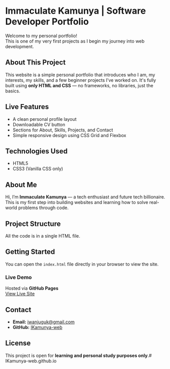 # Immaculate Kamunya | Software Developer Portfolio

Welcome to my personal portfolio!  
This is one of my very first projects as I begin my journey into web development.

## About This Project

This website is a simple personal portfolio that introduces who I am, my interests, my skills, and a few beginner projects I’ve worked on. It's fully built using **only HTML and CSS** — no frameworks, no libraries, just the basics.

## Live Features

- A clean personal profile layout
- Downloadable CV button
- Sections for About, Skills, Projects, and Contact
- Simple responsive design using CSS Grid and Flexbox

## Technologies Used

- HTML5
- CSS3 (Vanilla CSS only)

## About Me

Hi, I’m **Immaculate Kamunya** — a tech enthusiast and future tech billionaire.  
This is my first step into building websites and learning how to solve real-world problems through code.

## Project Structure

All the code is in a single HTML file.  


## Getting Started

You can open the `index.html` file directly in your browser to view the site.

### Live Demo

Hosted via **GitHub Pages**  
 [View Live Site](https://ikamunya-web.github.io/)  


## Contact

- **Email:** iwanjuguk@gmail.com  
- **GitHub:** [IKamunya-web](https://github.com/IKamunya-web)

## License

This project is open for **learning and personal study purposes only**.# IKamunya-web.github.io
